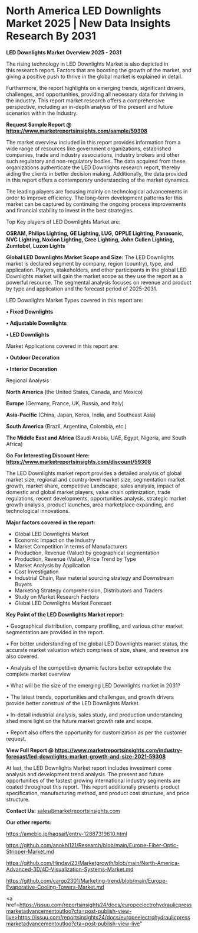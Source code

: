 # North America LED Downlights Market 2025 | New Data Insights Research By 2031

<Strong> LED Downlights Market Overview 2025 - 2031</strong>

The rising technology in LED Downlights Market is also depicted in this research report. Factors that are boosting the growth of the market, and giving a positive push to thrive in the global market is explained in detail.

Furthermore, the report highlights on emerging trends, significant drivers, challenges, and opportunities, providing all necessary data for thriving in the industry. This report market research offers a comprehensive perspective, including an in-depth analysis of the present and future scenarios within the industry.

<strong>Request Sample Report @ <a href=https://www.marketreportsinsights.com/sample/59308>https://www.marketreportsinsights.com/sample/59308</a></strong>

The market overview included in this report provides information from a wide range of resources like government organizations, established companies, trade and industry associations, industry brokers and other such regulatory and non-regulatory bodies. The data acquired from these organizations authenticate the LED Downlights research report, thereby aiding the clients in better decision making. Additionally, the data provided in this report offers a contemporary understanding of the market dynamics.

The leading players are focusing mainly on technological advancements in order to improve efficiency. The long-term development patterns for this market can be captured by continuing the ongoing process improvements and financial stability to invest in the best strategies.

Top Key players of LED Downlights Market are:

<strong>OSRAM, Philips Lighting, GE Lighting, LUG, OPPLE Lighting, Panasonic, NVC Lighting, Noxion Lighting, Cree Lighting, John Cullen Lighting, Zumtobel, Luzon Lights</strong>

<strong><b>Global LED Downlights Market Scope and Size:</b></strong>
The LED Downlights market is declared segment by company, region (country), type, and application. Players, stakeholders, and other participants in the global LED Downlights market will gain the market scope as they use the report as a powerful resource. The segmental analysis focuses on revenue and product by type and application and the forecast period of 2025-2031.

LED Downlights Market Types covered in this report are:

<strong>• Fixed Downlights

• Adjustable Downlights

• LED Downlights</strong>

Market Applications covered in this report are:

<strong>• Outdoor Decoration

• Interior Decoration</strong> 

Regional Analysis

<strong>North America</strong> (the United States, Canada, and Mexico)

<strong>Europe</strong> (Germany, France, UK, Russia, and Italy)

<strong>Asia-Pacific</strong> (China, Japan, Korea, India, and Southeast Asia)

<strong>South America</strong> (Brazil, Argentina, Colombia, etc.)

<strong>The Middle East and Africa</strong> (Saudi Arabia, UAE, Egypt, Nigeria, and South Africa)

<strong>Go For Interesting Discount Here: <a href=https://www.marketreportsinsights.com/discount/59308>https://www.marketreportsinsights.com/discount/59308</a></strong>

The LED Downlights market report provides a detailed analysis of global market size, regional and country-level market size, segmentation market growth, market share, competitive Landscape, sales analysis, impact of domestic and global market players, value chain optimization, trade regulations, recent developments, opportunities analysis, strategic market growth analysis, product launches, area marketplace expanding, and technological innovations.

<strong><b>Major factors covered in the report:</b></strong>
<ul>
  <li>Global LED Downlights Market </li>
  <li>Economic Impact on the Industry</li>
  <li>Market Competition in terms of Manufacturers</li>
  <li>Production, Revenue (Value) by geographical segmentation</li>
  <li>Production, Revenue (Value), Price Trend by Type</li>
  <li>Market Analysis by Application</li>
  <li>Cost Investigation</li>
  <li>Industrial Chain, Raw material sourcing strategy and Downstream Buyers</li>
  <li>Marketing Strategy comprehension, Distributors and Traders</li>
  <li>Study on Market Research Factors</li>
  <li>Global LED Downlights Market Forecast</li>
</ul>

<strong><b>Key Point of the LED Downlights Market report:</b></strong>

• Geographical distribution, company profiling, and various other market segmentation are provided in the report.

• For better understanding of the global LED Downlights market status, the accurate market valuation which comprises of size, share, and revenue are also covered.

• Analysis of the competitive dynamic factors better extrapolate the complete market overview

• What will be the size of the emerging LED Downlights market in 2031?

• The latest trends, opportunities and challenges, and growth drivers provide better construal of the LED Downlights Market.

• In-detail industrial analysis, sales study, and production understanding shed more light on the future market growth rate and scope.

• Report also offers the opportunity for customization as per the customer request.

<strong><b>View Full Report @ <a href=https://www.marketreportsinsights.com/industry-forecast/led-downlights-market-growth-and-size-2021-59308>https://www.marketreportsinsights.com/industry-forecast/led-downlights-market-growth-and-size-2021-59308</a></b></strong>


At last, the LED Downlights Market report includes investment come analysis and development trend analysis. The present and future opportunities of the fastest growing international industry segments are coated throughout this report. This report additionally presents product specification, manufacturing method, and product cost structure, and price structure.

<strong>Contact Us:</strong>
sales@marketreportsinsights.com

<strong>Our other reports:</strong>

<a href=https://ameblo.jp/haqsaif/entry-12887319610.html>https://ameblo.jp/haqsaif/entry-12887319610.html</a>

<a href=https://github.com/anokhi121/Research/blob/main/Europe-Fiber-Optic-Stripper-Market.md>https://github.com/anokhi121/Research/blob/main/Europe-Fiber-Optic-Stripper-Market.md</a>

<a href=https://github.com/Hindavi23/Marketgrowth/blob/main/North-America-Advanced-3D/4D-Visualization-Systems-Market.md>https://github.com/Hindavi23/Marketgrowth/blob/main/North-America-Advanced-3D/4D-Visualization-Systems-Market.md</a>

<a href=https://github.com/cargo2301/Marketing-trend/blob/main/Europe-Evaporative-Cooling-Towers-Market.md>https://github.com/cargo2301/Marketing-trend/blob/main/Europe-Evaporative-Cooling-Towers-Market.md</a>

<a href=https://issuu.com/reportsinsights24/docs/europeelectrohydraulicpressmarketadvancementoutloo?cta=post-publish-view-live>https://issuu.com/reportsinsights24/docs/europeelectrohydraulicpressmarketadvancementoutloo?cta=post-publish-view-live</a>"
